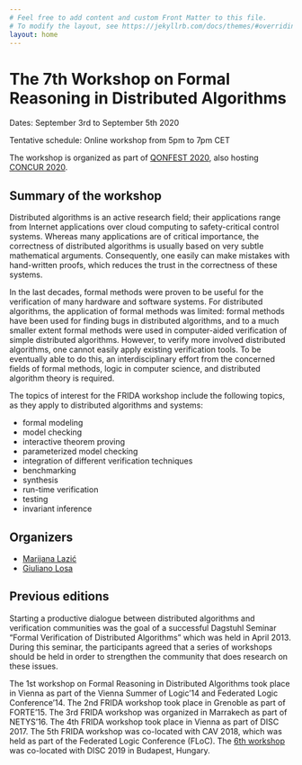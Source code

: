 ```yaml
---
# Feel free to add content and custom Front Matter to this file.
# To modify the layout, see https://jekyllrb.com/docs/themes/#overriding-theme-defaults
layout: home
---
```


# The 7th Workshop on Formal Reasoning in Distributed Algorithms

Dates: September 3rd to September 5th 2020

Tentative schedule: Online workshop from 5pm to 7pm CET

The workshop is organized as part of [QONFEST 2020](http://qonfest2020.conf.tuwien.ac.at/), also hosting [CONCUR 2020](https://concur2020.forsyte.at/).

## Summary of the workshop

Distributed algorithms is an active research field; their applications range
from Internet applications over cloud computing to safety-critical control
systems. Whereas many applications are of critical importance, the correctness
of distributed algorithms is usually based on very subtle mathematical
arguments. Consequently, one easily can make mistakes with hand-written proofs,
which reduces the trust in the correctness of these systems.

In the last decades, formal methods were proven to be useful for the
verification of many hardware and software systems. For distributed algorithms,
the application of formal methods was limited: formal methods have been used
for finding bugs in distributed algorithms, and to a much smaller extent formal
methods were used in computer-aided verification of simple distributed
algorithms. However, to verify more involved distributed algorithms, one cannot
easily apply existing verification tools. To be eventually able to do this, an
interdisciplinary effort from the concerned fields of formal methods, logic in
computer science, and distributed algorithm theory is required.

The topics of interest for the FRIDA workshop include the following topics, as
they apply to distributed algorithms and systems:

* formal modeling
* model checking
* interactive theorem proving
* parameterized model checking
* integration of different verification techniques
* benchmarking
* synthesis
* run-time verification
* testing
* invariant inference


## Organizers

* [Marijana Lazić](mailto:marijana.pmf@gmail.com)
* [Giuliano Losa](mailto:giuliano@galois.com)

## Previous editions

Starting a productive dialogue between distributed algorithms and verification
communities was the goal of a successful Dagstuhl Seminar “Formal Verification
of Distributed Algorithms” which was held in April 2013. During this seminar,
the participants agreed that a series of workshops should be held in order to
strengthen the community that does research on these issues. 

The 1st workshop on Formal Reasoning in Distributed Algorithms took place in
Vienna as part of the Vienna Summer of Logic’14 and Federated Logic
Conference’14. The 2nd FRIDA workshop took place in Grenoble as part of
FORTE’15. The 3rd FRIDA workshop was organized in Marrakech as part of
NETYS’16. The 4th FRIDA workshop took place in Vienna as part of DISC 2017. The
5th FRIDA workshop was co-located with CAV 2018, which was held as part of the
Federated Logic Conference (FLoC). The [6th
workshop](https://team.inria.fr/veridis/events/frida2019/) was co-located with
DISC 2019 in Budapest, Hungary.
